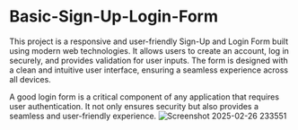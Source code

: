 # Basic-Sign-Up-Login-Form
This project is a responsive and user-friendly Sign-Up and Login Form built using modern web technologies. It allows users to create an account, log in securely, and provides validation for user inputs. The form is designed with a clean and intuitive user interface, ensuring a seamless experience across all devices.

A good login form is a critical component of any application that requires user authentication. It not only ensures security but also provides a seamless and user-friendly experience.
![Screenshot 2025-02-26 233551](https://github.com/user-attachments/assets/2f4b7342-e95f-45f9-993d-baac88eea81f)
